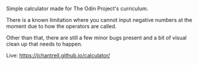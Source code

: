 Simple calculator made for The Odin Project's curriculum.

There is a known limitation where you cannot input negative numbers at the moment due to how the operators are called.

Other than that, there are still a few minor bugs present and a bit of visual clean up that needs to happen. 

Live: https://jchantrell.github.io/calculator/
